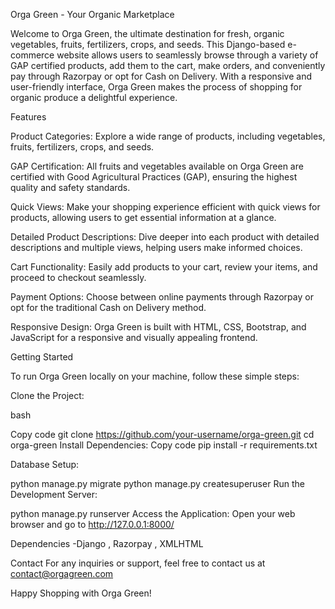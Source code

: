 Orga Green - Your Organic Marketplace

Welcome to Orga Green, the ultimate destination for fresh, organic vegetables, fruits, fertilizers, crops, and seeds. This Django-based e-commerce website allows users to seamlessly browse through a variety of GAP certified products, add them to the cart, make orders, and conveniently pay through Razorpay or opt for Cash on Delivery. With a responsive and user-friendly interface, Orga Green makes the process of shopping for organic produce a delightful experience.

Features

Product Categories:  Explore a wide range of products, including vegetables, fruits, fertilizers, crops, and seeds.

GAP Certification: All fruits and vegetables available on Orga Green are certified with Good Agricultural Practices (GAP), ensuring the highest                    quality and safety standards.

Quick Views: Make your shopping experience efficient with quick views for products, allowing users to get essential information at a glance.

Detailed Product Descriptions: Dive deeper into each product with detailed descriptions and multiple views, helping users make informed choices.

Cart Functionality: Easily add products to your cart, review your items, and proceed to checkout seamlessly.

Payment Options: Choose between online payments through Razorpay or opt for the traditional Cash on Delivery method.

Responsive Design: Orga Green is built with HTML, CSS, Bootstrap, and JavaScript for a responsive and visually appealing frontend.




Getting Started

To run Orga Green locally on your machine, follow these simple steps:




Clone the Project:

bash

Copy code
git clone https://github.com/your-username/orga-green.git
cd orga-green
Install Dependencies:
Copy code
pip install -r requirements.txt

Database Setup:

python manage.py migrate
python manage.py createsuperuser
Run the Development Server:


python manage.py runserver
Access the Application:
Open your web browser and go to http://127.0.0.1:8000/


Dependencies -Django , Razorpay  , XMLHTML


Contact
For any inquiries or support, feel free to contact us at contact@orgagreen.com


Happy Shopping with Orga Green!
